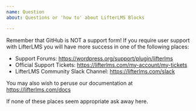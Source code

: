 ```yaml
---
name: Question
about: Questions or 'how to' about LifterLMS Blocks

---
```


Remember that GitHub is NOT a support form! If you require user support with LifterLMS you will have more success in one of the following places:

- Support Forums: https://wordpress.org/support/plugin/lifterlms
- Official Support Tickets: https://lifterlms.com/my-account/my-tickets
- LifterLMS Community Slack Channel: https://lifterlms.com/slack

You may also wish to peruse our documentation at https://lifterlms.com/docs

If none of these places seem appropriate ask away here.
